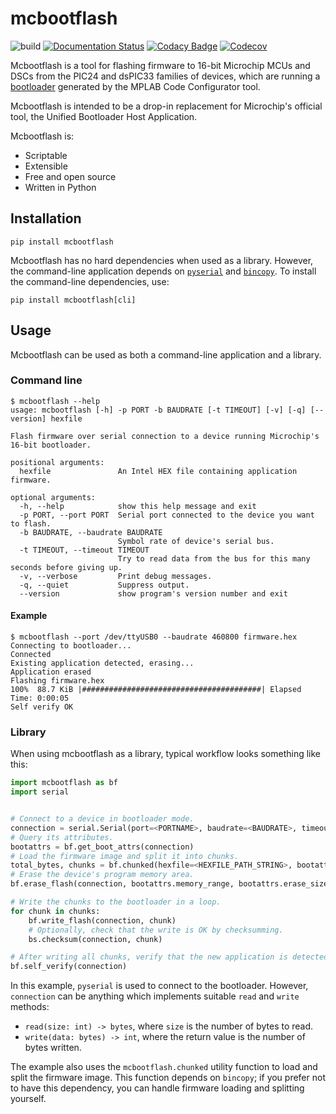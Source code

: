 # mcbootflash

![build](https://github.com/bessman/mcbootflash/actions/workflows/main.yml/badge.svg)
[![Documentation Status](https://readthedocs.org/projects/mcbootflash/badge/?version=latest)](https://mcbootflash.readthedocs.io/en/latest/?badge=latest)
[![Codacy Badge](https://app.codacy.com/project/badge/Grade/b0cdb1c0b3b94171866fbfc4489316be)](https://www.codacy.com/gh/bessman/mcbootflash/dashboard?utm_source=github.com&amp;utm_medium=referral&amp;utm_content=bessman/mcbootflash&amp;utm_campaign=Badge_Grade)
[![Codecov](https://codecov.io/gh/bessman/mcbootflash/branch/main/graph/badge.svg)](https://codecov.io/gh/bessman/mcbootflash)

Mcbootflash is a tool for flashing firmware to 16-bit Microchip MCUs and DSCs
from the PIC24 and dsPIC33 families of devices, which are running a
[bootloader](https://www.microchip.com/en-us/software-library/16-bit-bootloader)
generated by the MPLAB Code Configurator tool.

Mcbootflash is intended to be a drop-in replacement for Microchip's official tool, the
Unified Bootloader Host Application.

Mcbootflash is:

- Scriptable
- Extensible
- Free and open source
- Written in Python

## Installation

`pip install mcbootflash`

Mcbootflash has no hard dependencies when used as a library. However, the command-line
application depends on [`pyserial`](https://github.com/pyserial/pyserial) and
[`bincopy`](https://github.com/eerimoq/bincopy). To install the command-line
dependencies, use:

`pip install mcbootflash[cli]`

## Usage

Mcbootflash can be used as both a command-line application and a library.

### Command line

```shellsession
$ mcbootflash --help
usage: mcbootflash [-h] -p PORT -b BAUDRATE [-t TIMEOUT] [-v] [-q] [--version] hexfile

Flash firmware over serial connection to a device running Microchip's 16-bit bootloader.

positional arguments:
  hexfile               An Intel HEX file containing application firmware.

optional arguments:
  -h, --help            show this help message and exit
  -p PORT, --port PORT  Serial port connected to the device you want to flash.
  -b BAUDRATE, --baudrate BAUDRATE
                        Symbol rate of device's serial bus.
  -t TIMEOUT, --timeout TIMEOUT
                        Try to read data from the bus for this many seconds before giving up.
  -v, --verbose         Print debug messages.
  -q, --quiet           Suppress output.
  --version             show program's version number and exit
```

#### Example

```shellsession
$ mcbootflash --port /dev/ttyUSB0 --baudrate 460800 firmware.hex
Connecting to bootloader...
Connected
Existing application detected, erasing...
Application erased
Flashing firmware.hex
100%  88.7 KiB |########################################| Elapsed Time: 0:00:05
Self verify OK
```

### Library

When using mcbootflash as a library, typical workflow looks something like this:

``` py
import mcbootflash as bf
import serial


# Connect to a device in bootloader mode.
connection = serial.Serial(port=<PORTNAME>, baudrate=<BAUDRATE>, timeout=<TIMEOUT>)
# Query its attributes.
bootattrs = bf.get_boot_attrs(connection)
# Load the firmware image and split it into chunks.
total_bytes, chunks = bf.chunked(hexfile=<HEXFILE_PATH_STRING>, bootattrs)
# Erase the device's program memory area.
bf.erase_flash(connection, bootattrs.memory_range, bootattrs.erase_size)

# Write the chunks to the bootloader in a loop.
for chunk in chunks:
    bf.write_flash(connection, chunk)
    # Optionally, check that the write is OK by checksumming.
    bs.checksum(connection, chunk)

# After writing all chunks, verify that the new application is detected.
bf.self_verify(connection)
```

In this example, `pyserial` is used to connect to the bootloader. However, `connection`
can be anything which implements suitable `read` and `write` methods:

- `read(size: int) -> bytes`, where `size` is the number of bytes to read.
- `write(data: bytes) -> int`, where the return value is the number of bytes written.

The example also uses the `mcbootflash.chunked` utility function to load and split the
firmware image. This function depends on `bincopy`; if you prefer not to have this
dependency, you can handle firmware loading and splitting yourself.
